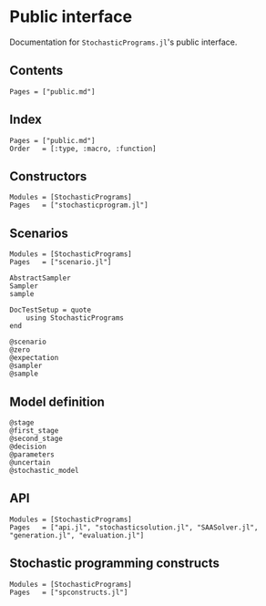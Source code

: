 # Public interface

Documentation for `StochasticPrograms.jl`'s public interface.

## Contents

```@contents
Pages = ["public.md"]
```

## Index

```@index
Pages = ["public.md"]
Order   = [:type, :macro, :function]
```

## Constructors

```@autodocs
Modules = [StochasticPrograms]
Pages   = ["stochasticprogram.jl"]
```

## Scenarios

```@autodocs
Modules = [StochasticPrograms]
Pages   = ["scenario.jl"]
```

```@docs
AbstractSampler
Sampler
sample
```

```@meta
DocTestSetup = quote
    using StochasticPrograms
end
```

```@docs
@scenario
@zero
@expectation
@sampler
@sample
```

## Model definition

```@docs
@stage
@first_stage
@second_stage
@decision
@parameters
@uncertain
@stochastic_model
```

## API

```@autodocs
Modules = [StochasticPrograms]
Pages   = ["api.jl", "stochasticsolution.jl", "SAASolver.jl", "generation.jl", "evaluation.jl"]
```

## Stochastic programming constructs

```@autodocs
Modules = [StochasticPrograms]
Pages   = ["spconstructs.jl"]
```
